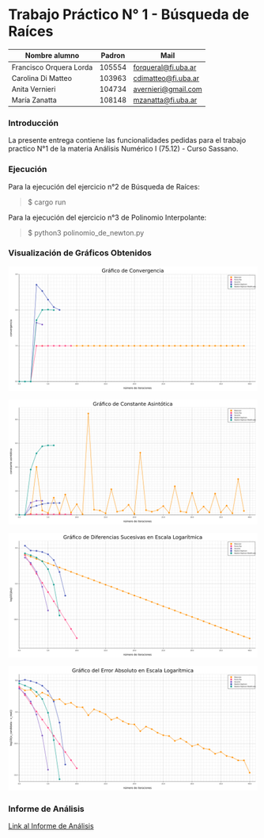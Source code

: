 # Trabajo Práctico N° 1 - Búsqueda de Raíces

| Nombre alumno             | Padron | Mail                      |
|---------------------------|--------|---------------------------|
| Francisco Orquera Lorda   | 105554 | forqueral@fi.uba.ar       |
| Carolina Di Matteo        | 103963 | cdimatteo@fi.uba.ar       |
| Anita Vernieri            | 104734 | avernieri@gmail.com       |
| María Zanatta             | 108148 | mzanatta@fi.uba.ar        |


### Introducción
La presente entrega contiene las funcionalidades pedidas para el trabajo practico N°1 de la materia Análisis Numérico I (75.12) - Curso Sassano.

### Ejecución
Para la ejecución del ejercicio n°2 de Búsqueda de Raíces:
> $ cargo run

Para la ejecución del ejercicio n°3 de Polinomio Interpolante:
> $ python3 polinomio_de_newton.py

### Visualización de Gráficos Obtenidos

![Convergencia](./convergencia.png)

![Constante Asintótica](./constante_asintotica.png)

![Diferencias Sucesivas](./diferencias_sucesivas.png)

![Error Absoluto](./error_absoluto.png)

### Informe de Análisis

[Link al Informe de Análisis](./TP1%20-%20Búsqueda%20de%20Raíces.pdf)
